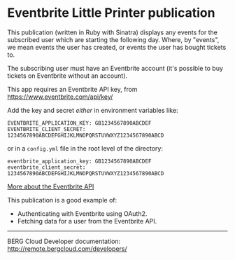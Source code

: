 # Eventbrite Little Printer publication

This publication (written in Ruby with Sinatra) displays any events for the subscribed user which are starting the following day. Where, by "events", we mean events the user has created, or events the user has bought tickets to.

The subscribing user must have an Eventbrite account (it's possible to buy tickets on Eventbrite without an account).

This app requires an Eventbrite API key, from https://www.eventbrite.com/api/key/

Add the key and secret *either* in environment variables like:

    EVENTBRITE_APPLICATION_KEY: GB1234567890ABCDEF
    EVENTBRITE_CLIENT_SECRET: 1234567890ABCDEFGHIJKLMNOPQRSTUVWXYZ1234567890ABCD

or in a `config.yml` file in the root level of the directory:

    eventbrite_application_key: GB1234567890ABCDEF
    eventbrite_client_secret: 1234567890ABCDEFGHIJKLMNOPQRSTUVWXYZ1234567890ABCD

[More about the Eventbrite API](http://developer.eventbrite.com/)

This publication is a good example of:

* Authenticating with Eventbrite using OAuth2.
* Fetching data for a user from the Eventbrite API.

----

BERG Cloud Developer documentation: http://remote.bergcloud.com/developers/

